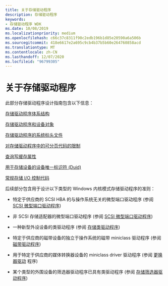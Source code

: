 ```yaml
---
title: 关于存储驱动程序
description: 存储驱动程序
keywords:
- 存储驱动程序 WDK
ms.date: 10/08/2019
ms.localizationpriority: medium
ms.openlocfilehash: c66c37c8311f90c2edb196b1d85e20590a6a506b
ms.sourcegitcommit: 418e6617e2a695c9cb4b37b5b60e264760858acd
ms.translationtype: MT
ms.contentlocale: zh-CN
ms.lasthandoff: 12/07/2020
ms.locfileid: "96799305"
---
```

# <a name="about-storage-drivers"></a>关于存储驱动程序

此部分存储驱动程序设计指南包含以下信息：

[存储驱动程序体系结构](storage-driver-architecture.md)

[存储驱动程序和设备对象](storage-drivers-and-device-objects.md)

[存储驱动程序的系统标头文件](system-header-files-for-storage-drivers.md)

[对存储驱动程序中的可分页代码的限制](restrictions-on-pageable-code-in-storage-drivers.md)

[查询写缓存属性](querying-for-the-write-cache-property.md)

[用于存储设备的设备唯一标识符 (Duid) ](device-unique-identifiers--duids--for-storage-devices.md)

[常规存储 I/O 控制代码](general-storage-io-control-codes.md)

后续部分包含用于设计以下类型的 Windows 内核模式存储驱动程序的准则：

- 特定于供应商的 SCSI HBA 的与操作系统无关的微型端口驱动程序 (参阅 [SCSI 微型端口驱动程序](scsi-miniport-drivers.md)) 

- 非 SCSI 存储适配器的微型端口驱动程序 (参阅 [SCSI 微型端口驱动程序](scsi-miniport-drivers.md)) 

- 一种新型外设设备的类驱动程序 (参阅 [存储类驱动程序](introduction-to-storage-class-drivers.md)) 

- 特定于供应商的磁带设备的独立于操作系统的磁带 miniclass 驱动程序 (参阅 [磁带驱动程序](tape-drivers-overview.md)) 

- 用于特定于供应商的媒体转换器设备的 miniclass driver 驱动程序 (参阅 [更换器驱动](changer-drivers.md) 程序) 

- 某个类型的外围设备的筛选器驱动程序已具有类驱动程序 (参阅 [存储筛选器驱动程序](storage-filter-drivers.md)) 
